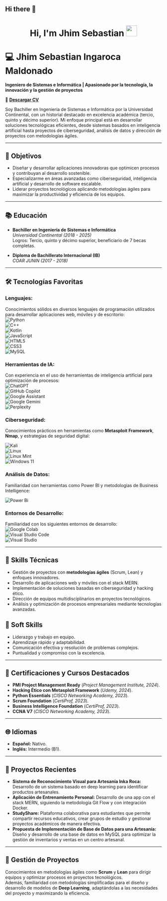 ## Hi there 👋  
<h1 align="center">Hi, I'm Jhim Sebastian <img src="https://media.giphy.com/media/hvRJCLFzcasrR4ia7z/giphy.gif" width="35"></h1>  
<p align="center">

# 💻 Jhim Sebastian Ingaroca Maldonado  
**Ingeniero de Sistemas e Informática | Apasionado por la tecnología, la innovación y la gestión de proyectos**  

📄 **[Descargar CV](https://drive.google.com/file/d/1OeqJgcybYymPS69vNgPFl4oUGeY4L3HI/view?usp=sharing)**  

Soy Bachiller en Ingeniería de Sistemas e Informática por la Universidad Continental, con un historial destacado en excelencia académica (tercio, quinto y décimo superior). Mi enfoque principal está en desarrollar soluciones tecnológicas eficientes, desde sistemas basados en inteligencia artificial hasta proyectos de ciberseguridad, análisis de datos y dirección de proyectos con metodologías ágiles.  

---

## 🎯 Objetivos  
- Diseñar y desarrollar aplicaciones innovadoras que optimicen procesos y contribuyan al desarrollo sostenible.  
- Especializarme en áreas avanzadas como ciberseguridad, inteligencia artificial y desarrollo de software escalable.  
- Liderar proyectos tecnológicos aplicando metodologías ágiles para maximizar la productividad y eficiencia de los equipos.  

---

## 📚 Educación  
- **Bachiller en Ingeniería de Sistemas e Informática**  
  *Universidad Continental (2018 - 2025)*  
  Logros: Tercio, quinto y décimo superior, beneficiario de 7 becas completas.  

- **Diploma de Bachillerato Internacional (IB)**  
  *COAR JUNIN (2017 - 2018)*  

---

## 🛠️ Tecnologías Favoritas  

### **Lenguajes:**  
Conocimientos sólidos en diversos lenguajes de programación utilizados para desarrollar aplicaciones web, móviles y de escritorio:  
![Python](https://img.shields.io/badge/python-3670A0?style=for-the-badge&logo=python&logoColor=ffdd54)  
![C++](https://img.shields.io/badge/c++-%2300599C.svg?style=for-the-badge&logo=c%2B%2B&logoColor=white)  
![Kotlin](https://img.shields.io/badge/kotlin-%237F52FF.svg?style=for-the-badge&logo=kotlin&logoColor=white)  
![JavaScript](https://img.shields.io/badge/javascript-%23323330.svg?style=for-the-badge&logo=javascript&logoColor=%23F7DF1E)  
![HTML5](https://img.shields.io/badge/html5-%23E34F26.svg?style=for-the-badge&logo=html5&logoColor=white)  
![CSS3](https://img.shields.io/badge/css3-%231572B6.svg?style=for-the-badge&logo=css3&logoColor=white)  
![MySQL](https://img.shields.io/badge/mysql-4479A1.svg?style=for-the-badge&logo=mysql&logoColor=white)  

### **Herramientas de IA:**  

Con experiencia en el uso de herramientas de inteligencia artificial para optimización de procesos:  
![ChatGPT](https://img.shields.io/badge/chatGPT-74aa9c?style=for-the-badge&logo=openai&logoColor=white)  
![GitHub Copilot](https://img.shields.io/badge/github_copilot-8957E5?style=for-the-badge&logo=github-copilot&logoColor=white)  
![Google Assistant](https://img.shields.io/badge/google%20assistant-4285F4?style=for-the-badge&logo=google%20assistant&logoColor=white)  
![Google Gemini](https://img.shields.io/badge/google%20gemini-8E75B2?style=for-the-badge&logo=google%20gemini&logoColor=white)  
![Perplexity](https://img.shields.io/badge/perplexity-000000?style=for-the-badge&logo=perplexity&logoColor=088F8F)  

### **Ciberseguridad:**  
Conocimientos prácticos en herramientas como **Metasploit Framework**, **Nmap**, y estrategias de seguridad digital:  

![Kali](https://img.shields.io/badge/Kali-268BEE?style=for-the-badge&logo=kalilinux&logoColor=white)  
![Linux](https://img.shields.io/badge/Linux-FCC624?style=for-the-badge&logo=linux&logoColor=black)  
![Linux Mint](https://img.shields.io/badge/Linux%20Mint-87CF3E?style=for-the-badge&logo=Linux%20Mint&logoColor=white)  
![Windows 11](https://img.shields.io/badge/Windows%2011-%230079d5.svg?style=for-the-badge&logo=Windows%2011&logoColor=white)  

### **Análisis de Datos:**  
Familiaridad con herramientas como Power BI y metodologías de Business Intelligence:  

![Power Bi](https://img.shields.io/badge/power_bi-F2C811?style=for-the-badge&logo=powerbi&logoColor=black)  

### **Entornos de Desarrollo:**  
Familiaridad con los siguientes entornos de desarrollo:  
![Google Colab](https://img.shields.io/badge/Google%20Colab-%23F9A825.svg?style=for-the-badge&logo=googlecolab&logoColor=white)  
![Visual Studio Code](https://img.shields.io/badge/Visual%20Studio%20Code-0078d7.svg?style=for-the-badge&logo=visual-studio-code&logoColor=white)  
![Visual Studio](https://img.shields.io/badge/Visual%20Studio-5C2D91.svg?style=for-the-badge&logo=visual-studio&logoColor=white)  

---

## 🔑 Skills Técnicas  
- Gestión de proyectos con **metodologías ágiles** (Scrum, Lean) y enfoques innovadores.  
- Desarrollo de aplicaciones web y móviles con el stack MERN.  
- Implementación de soluciones basadas en ciberseguridad y hacking ético.  
- Dirección de equipos multidisciplinarios en proyectos tecnológicos.  
- Análisis y optimización de procesos empresariales mediante tecnologías avanzadas.  

## 🌟 Soft Skills  
- Liderazgo y trabajo en equipo.  
- Aprendizaje rápido y adaptabilidad.  
- Comunicación efectiva y resolución de problemas complejos.  
- Puntualidad y compromiso con la excelencia.  

---

## 📜 Certificaciones y Cursos Destacados  
- **PMI Project Management Ready** (*Project Management Institute, 2024*).  
- **Hacking Ético con Metasploit Framework** (*Udemy, 2024*).  
- **Python Essentials** (*CISCO Networking Academy, 2023*).  
- **Scrum Foundation** (*CertiProf, 2023*).  
- **Business Intelligence Foundation** (*CertiProf, 2023*).  
- **CCNA V7** (*CISCO Networking Academy, 2023*).  

---

## 🌐 Idiomas  
- **Español:** Nativo.  
- **Inglés:** Intermedio (B1).  

---

## 🚀 Proyectos Recientes  
- **Sistema de Reconocimiento Visual para Artesanía Inka Roca:** Desarrollo de un sistema basado en deep learning para identificar productos artesanales.  
- **Aplicación de Entrenamiento Personal:** Desarrollo de una app con el stack MERN, siguiendo la metodología Git Flow y con integración Docker.  
- **StudyShare:** Plataforma colaborativa para estudiantes que permite compartir recursos educativos, crear grupos de estudio y gestionar proyectos académicos de manera efectiva.
- **Propuesta de Implementación de Base de Datos para una Artesanía:** Diseño y desarrollo de una base de datos en MySQL para optimizar la gestión de inventarios y ventas en un centro artesanal.  

---

## 📂 Gestión de Proyectos  
Conocimientos en metodologías ágiles como **Scrum** y **Lean** para dirigir equipos y optimizar procesos en proyectos tecnológicos.  
Además, familiaridad con metodologías simplificadas para el diseño y desarrollo de modelos de **Deep Learning**, adaptándolas a las necesidades del proyecto y maximizando la eficiencia.  

